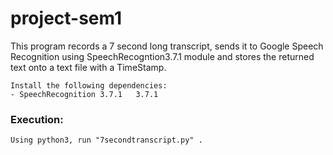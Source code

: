 # project-sem1
This program records a 7 second long transcript, sends it to Google Speech Recognition using SpeechRecogntion3.7.1 module and stores the returned text onto a text file with a TimeStamp.


```
Install the following dependencies:
- SpeechRecognition	3.7.1	3.7.1
```

### Execution:
```Using python3, run "7secondtranscript.py" .```
